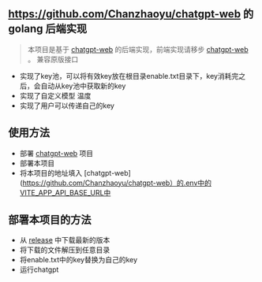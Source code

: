 ## https://github.com/Chanzhaoyu/chatgpt-web 的golang 后端实现

> 本项目是基于 [chatgpt-web](https://github.com/Chanzhaoyu/chatgpt-web) 的后端实现，前端实现请移步 [chatgpt-web](https://github.com/Chanzhaoyu/chatgpt-web) 。
> 兼容原版接口


* 实现了key池，可以将有效key放在根目录enable.txt目录下，key消耗完之后，会自动从key池中获取新的key
* 实现了自定义模型 温度
* 实现了用户可以传递自己的key


## 使用方法

* 部署 [chatgpt-web](https://github.com/Chanzhaoyu/chatgpt-web) 项目
* 部署本项目
* 将本项目的地址填入 [chatgpt-web](https://github.com/Chanzhaoyu/chatgpt-web）的.env中的VITE_APP_API_BASE_URL中


## 部署本项目的方法

* 从 [release](#) 中下载最新的版本 
* 将下载的文件解压到任意目录
* 将enable.txt中的key替换为自己的key
* 运行chatgpt 
